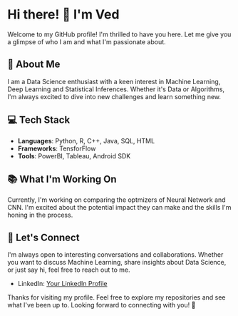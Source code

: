 
# Hi there! 👋 I'm Ved

Welcome to my GitHub profile! I'm thrilled to have you here. Let me give you a glimpse of who I am and what I'm passionate about.

## :bust_in_silhouette: About Me

I am a Data Science enthusiast with a keen interest in Machine Learning, Deep Learning and Statistical Inferences. Whether it's Data or Algorithms, I'm always excited to dive into new challenges and learn something new.

## :computer: Tech Stack

- **Languages**: Python, R, C++, Java, SQL, HTML
- **Frameworks**: TensforFlow
- **Tools**: PowerBI, Tableau, Android SDK

## :books: What I'm Working On

Currently, I'm working on comparing the optmizers of Neural Network and CNN. I'm excited about the potential impact they can make and the skills I'm honing in the process.

## :speech_balloon: Let's Connect

I'm always open to interesting conversations and collaborations. Whether you want to discuss Machine Learning, share insights about Data Science, or just say hi, feel free to reach out to me.


- LinkedIn: [Your LinkedIn Profile](https://www.linkedin.com/in/vedbhatt/)



Thanks for visiting my profile. Feel free to explore my repositories and see what I've been up to. Looking forward to connecting with you! 🚀
